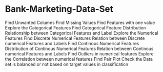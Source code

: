 # Bank-Marketing-Data-Set



Find Unwanted Columns
Find Missing Values
Find Features with one value
Explore the Categorical Features
Find Categorical Feature Distribution
Relationship between Categorical Features and Label
Explore the Numerical Features
Find Discrete Numerical Features
Relation between Discrete numerical Features and Labels
Find Continous Numerical Features
Distribution of Continous Numerical Features
Relation between Continous numerical Features and Labels
Find Outliers in numerical features
Explore the Correlation between numerical features
Find Pair Plot
Check the Data set is balanced or not based on target values in classification
